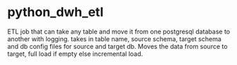 # python_dwh_etl
ETL job that can take any table and move it from one postgresql database to another with logging.
takes in table name, source schema, target schema and db config files for source and target db. Moves the data from source to target, full load if empty else incremental load.
